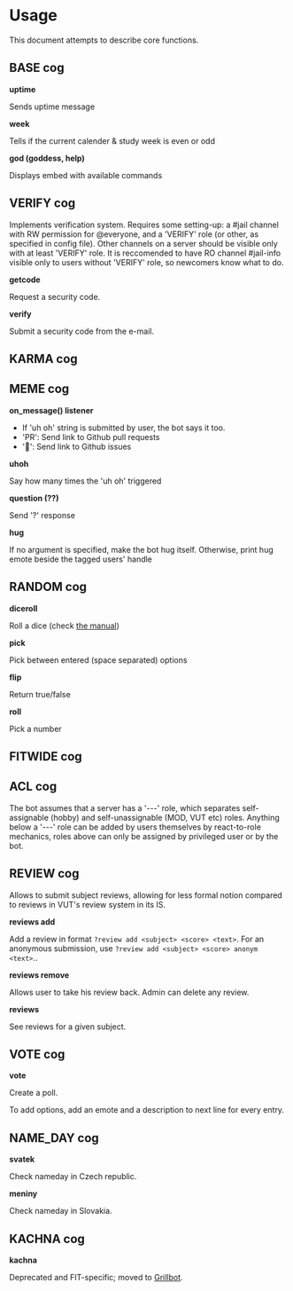 # Usage

This document attempts to describe core functions.

## BASE cog

**uptime**

Sends uptime message

**week**

Tells if the current calender & study week is even or odd

**god (goddess, help)**

Displays embed with available commands

## VERIFY cog

Implements verification system. Requires some setting-up: a #jail channel with 
RW permission for @everyone, and a 'VERIFY' role (or other, as specified in 
config file). Other channels on a server should be visible only with at least 
'VERIFY' role. It is reccomended to have RO channel #jail-info visible only to 
users without 'VERIFY' role, so newcomers know what to do.

**getcode**

Request a security code. 

**verify**

Submit a security code from the e-mail.

## KARMA cog

## MEME cog

**on_message() listener**

- If 'uh oh' string is submitted by user, the bot says it too.
- 'PR': Send link to Github pull requests
- '🔧': Send link to Github issues

**uhoh**

Say how many times the 'uh oh' triggered

**question (??)**

Send '?' response

**hug**

If no argument is specified, make the bot hug itself. Otherwise, print hug emote
 beside the tagged users' handle

## RANDOM cog

**diceroll**

Roll a dice (check [the manual](https://wiki.roll20.net/Dice_Reference))

**pick**

Pick between entered (space separated) options

**flip**

Return true/false

**roll**

Pick a number

## FITWIDE cog

## ACL cog

The bot assumes that a server has a '---' role, which separates self-assignable 
(hobby) and self-unassignable (MOD, VUT etc) roles. Anything below a '---' role 
can be added by users themselves by react-to-role mechanics, roles above can 
only be assigned by privileged user or by the bot.

## REVIEW cog

Allows to submit subject reviews, allowing for less formal notion compared to 
reviews in VUT's review system in its IS.

**reviews add**

Add a review in format `?review add <subject> <score> <text>`. For an anonymous 
submission, use `?review add <subject> <score> anonym <text>`..

**reviews remove**

Allows user to take his review back. Admin can delete any review.

**reviews <subject>**

See reviews for a given subject.

## VOTE cog

**vote <date> <time> <question>**

Create a poll.

To add options, add an emote and a description to next line for every entry.

## NAME_DAY cog

**svatek**

Check nameday in Czech republic.

**meniny**

Check nameday in Slovakia.

## KACHNA cog

**kachna**

Deprecated and FIT-specific; moved to [Grillbot](https://github.com/Misha12/GrillBot).
